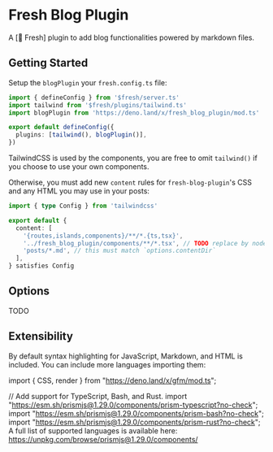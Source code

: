 # Fresh Blog Plugin

A [🍋 Fresh] plugin to add blog functionalities powered by markdown files.

## Getting Started

Setup the `blogPlugin` your `fresh.config.ts` file:

```typescript
import { defineConfig } from '$fresh/server.ts'
import tailwind from '$fresh/plugins/tailwind.ts'
import blogPlugin from 'https://deno.land/x/fresh_blog_plugin/mod.ts'

export default defineConfig({
  plugins: [tailwind(), blogPlugin()],
})
```

TailwindCSS is used by the components, you are free to omit `tailwind()` if you
choose to use your own components.

Otherwise, you must add new `content` rules for `fresh-blog-plugin`'s CSS and
any HTML you may use in your posts:

```typescript
import { type Config } from 'tailwindcss'

export default {
  content: [
    '{routes,islands,components}/**/*.{ts,tsx}',
    '../fresh_blog_plugin/components/**/*.tsx', // TODO replace by node_modules/fresh_blog_plugin ... ?
    'posts/*.md', // this must match `options.contentDir`
  ],
} satisfies Config
```

## Options

TODO

## Extensibility

By default syntax highlighting for JavaScript, Markdown, and HTML is included.
You can include more languages importing them:

import { CSS, render } from "https://deno.land/x/gfm/mod.ts";

// Add support for TypeScript, Bash, and Rust. import
"https://esm.sh/prismjs@1.29.0/components/prism-typescript?no-check"; import
"https://esm.sh/prismjs@1.29.0/components/prism-bash?no-check"; import
"https://esm.sh/prismjs@1.29.0/components/prism-rust?no-check"; A full list of
supported languages is available here:
https://unpkg.com/browse/prismjs@1.29.0/components/
